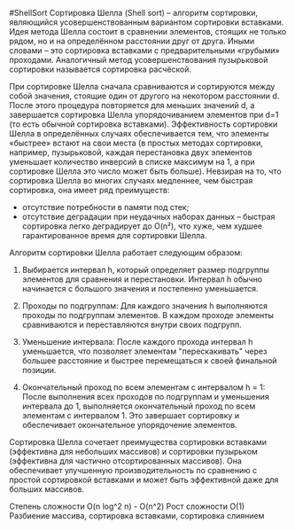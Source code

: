 #ShellSort
Сортировка Шелла (Shell sort) – алгоритм сортировки, являющийся усовершенствованным 
вариантом сортировки вставками. Идея метода Шелла состоит в сравнении элементов, стоящих 
не только рядом, но и на определённом расстоянии друг от друга. Иными словами – это 
сортировка вставками с предварительными «грубыми» проходами. Аналогичный метод 
усовершенствования пузырьковой сортировки называется сортировка расчёской.

При сортировке Шелла сначала сравниваются и сортируются между собой значения, стоящие 
один от другого на некотором расстоянии d. После этого процедура повторяется для меньших 
значений d, а завершается сортировка Шелла упорядочиванием элементов при d=1 (то есть 
обычной сортировка вставками). Эффективность сортировки Шелла в определённых случаях 
обеспечивается тем, что элементы «быстрее» встают на свои места (в простых методах 
сортировки, например, пузырьковой, каждая перестановка двух элементов уменьшает 
количество инверсий в списке максимум на 1, а при сортировке Шелла это число может быть 
больше). Невзирая на то, что сортировка Шелла во многих случаях медленнее, чем быстрая 
сортировка, она имеет ряд преимуществ:
- отсутствие потребности в памяти под стек;
- отсутствие деградации при неудачных наборах данных – быстрая сортировка легко 
деградирует до O(n²), что хуже, чем худшее гарантированное время для сортировки 
Шелла.


Алгоритм сортировки Шелла работает следующим образом:

1. Выбирается интервал h, который определяет размер подгруппы элементов для сравнения и перестановки. 
Интервал h обычно начинается с большого значения и постепенно уменьшается.

2. Проходы по подгруппам: Для каждого значения h выполняются проходы по подгруппам элементов. 
В каждом проходе элементы сравниваются и переставляются внутри своих подгрупп.

3. Уменьшение интервала: После каждого прохода интервал h уменьшается, что позволяет элементам 
"перескакивать" через большее расстояние и быстрее перемещаться к своей финальной позиции.

4. Окончательный проход по всем элементам с интервалом h = 1: После выполнения всех проходов по 
подгруппам и уменьшения интервала до 1, выполняется окончательный проход по всем элементам с 
интервалом 1. Это завершает сортировку и обеспечивает окончательное упорядочение элементов.

Сортировка Шелла сочетает преимущества сортировки вставками (эффективна для небольших массивов) 
и сортировки пузырьком (эффективна для частично отсортированных массивов). Она обеспечивает 
улучшенную производительность по сравнению с простой сортировкой вставками и может быть эффективной 
даже для больших массивов.

Степень сложности O(n log^2 n) - O(n^2)   Рост сложности O(1)            
Разбиение массива, сортировка вставками, сортировка слиянием
